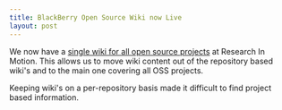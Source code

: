 ```yaml
---
title: BlackBerry Open Source Wiki now Live
layout: post
---
```


We now have a [single wiki for all open source projects](http://blackberry.github.com) at Research In Motion.  This allows us to move wiki content out of the repository based wiki's and to the main one covering all OSS projects.

Keeping wiki's on a per-repository basis made it difficult to find project based information.  